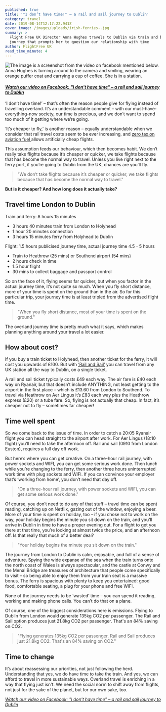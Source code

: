 ```yaml
---
published: true
title: '"I don’t have time!" – a rail and sail journey to Dublin'
category: travel
date: 2019-08-14T12:17:22.941Z
cover_image: /images/uploads/irish-ferries-.jpg
summary: >
  Flight Free UK Director Anna Hughes travels to Dublin via train and boat, a
  journey that prompts her to question our relationship with time
author: FlightFree UK
read_time_minute: 4
---
```

![The image is a screenshot from the video on facebook mentioned below. Anna Hughes is turning around to the camera and smiling, wearing an orange puffer coat and carrying a cup of coffee. She is in a station. ](/images/uploads/i-dont-have-time-screenshot.jpg)

#### *[Watch our video on Facebook: "I don't have time" – a rail and sail journey to Dublin](https://www.facebook.com/watch/?v=342678609928783)*

‘I don’t have time!’ – that’s often the reason people give for flying instead of travelling overland. It’s an understandable comment – with our must-have-everything-now society, our time is precious, and we don’t want to spend too much of it getting where we’re going. 

‘It’s cheaper to fly,’ is another reason – equally understandable when we consider that rail travel costs seem to be ever increasing, and [zero tax on aviation fuel ](https://eci.ec.europa.eu/008/public/#/initiative)allows artificially cheap flights.

This assumption feeds our behaviour, which then becomes habit. We don’t really take flights because it’s cheaper or quicker, we take flights because that has become the normal way to travel. Unless you live right next to the ferry port, if you’re going to Dublin from the UK, chances are you’ll fly.

> "We don’t take flights because it’s cheaper or quicker, we take flights because that has become the normal way to travel."

**But is it cheaper? And how long does it actually take?**

## Travel time London to Dublin

Train and ferry:  8 hours 15 minutes

* 3 hours 40 minutes train from London to Holyhead
* 1 hour 20 minutes connection
* 3 hours 15 minutes ferry from Holyhead to Dublin

Flight: 1.5 hours publicised journey time, actual journey time 4.5 - 5 hours

* Train to Heathrow (25 mins) or Southend airport (54 mins)
* 2 hours check in time
* 1.5 hour flight
* 30 mins to collect baggage and passport control

So on the face of it, flying seems far quicker, but when you factor in the actual journey time, it’s not quite so much. When you fly short distance, more of your time is spent on the ground than in the air. So for this particular trip, your journey time is at least tripled from the advertised flight time.

> "When you fly short distance, most of your time is spent on the ground."

The overland journey time is pretty much what it says, which makes planning anything around your travel a lot easier.

## How about cost?

If you buy a train ticket to Holyhead, then another ticket for the ferry, it will cost you upwards of £100. But with [‘Rail and Sail’](https://www.irishferries.com/uk-en/special-offers-from-britain-to-ireland/rail-sail/) you can travel from any UK station all the way to Dublin, on a single ticket.

A rail and sail ticket typically costs £49 each way. The air fare is £40 each way on Ryanair, but that doesn’t include ANYTHING, not least getting to the airport in the first place – which is £13.60 from London to Southend. To travel via Heathrow on Aer Lingus it’s £83 each way plus the Heathrow express (£20)  or a tube fare. So, flying is not actually that cheap. In fact, it’s cheaper not to fly – sometimes far cheaper!

## Time well spent

So we come back to the issue of time. In order to catch a 20:05 Ryanair flight you can head straight to the airport after work. For Aer Lingus (18:10 flight) you’ll need to take the afternoon off. Rail and sail (0910 from London Euston), requires a full day off work. 

But here’s where you can get creative. On a three-hour rail journey, with power sockets and WIFI, you can get some serious work done. Then lunch while you’re changing to the ferry, then another three hours uninterrupted work time with plug sockets and WIFI. If you can convince your employer that’s ‘working from home’, you don’t need that day off. 

> "On a three-hour rail journey, with power sockets and WIFI, you can get some serious work done."

Of course, you don’t need to do any of that stuff – travel time can be spent reading, catching up on Netflix, gazing out of the window, enjoying a beer. More of your time is spent on holiday, too – if you chose not to work on the way, your holiday begins the minute you sit down on the train, and you’ll arrive in Dublin in time to have a proper evening out. For a flight to get you there at that time, you’re looking at almost twice the price, and an afternoon off. Is that really that much of a better deal?

> "Your holiday begins the minute you sit down on the train."

The journey from London to Dublin is calm, enjoyable, and full of a sense of adventure. Spying the wide expanse of the sea when the train turns onto the north coast of Wales is always spectacular, and the castle at Conwy and the Menai Bridge are treasures of architecture that people come specifically to visit – so being able to enjoy them from your train seat is a massive bonus. The ferry is spacious with plenty to keep you entertained: good food, comfortable seating, a plug for your phone and free WIFI. 

None of the journey needs to be ‘wasted’ time – you can spend it reading, working and making phone calls. You can’t do that on a plane.

Of course, one of the biggest considerations here is emissions. Flying to Dublin from London would generate 135kg CO2 per passenger. The Rail and Sail option produces just 21.8kg CO2 per passenger. That's an 84% saving on CO2.

> "Flying generates 135kg CO2 per passenger. Rail and Sail produces just 21.8kg CO2. That's an 84% saving on CO2."

## Time to change

It’s about reassessing our priorities, not just following the herd. Understanding that yes, we do have time to take the train. And yes, we can afford to travel in more sustainable ways. Overland travel is enriching in a way that flying just isn't. We need the social norm to shift away from flights, not just for the sake of the planet, but for our own sake, too. 

*[Watch our video on Facebook: "I don't have time" – a rail and sail journey to Dublin](https://www.facebook.com/watch/?v=342678609928783)*